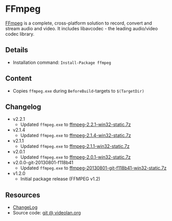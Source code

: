 FFmpeg
===

[FFmpeg] is a complete, cross-platform solution to record, convert and stream audio and video. It includes libavcodec - the leading audio/video codec library.

Details
---
  - Installation command: ``Install-Package ffmpeg``

Content
---
  - Copies ``ffmpeg.exe`` during ``BeforeBuild``-targets to ``$(TargetDir)``

Changelog
---
  - v2.2.1
      - Updated ``ffmpeg.exe`` to [ffmpeg-2.2.1-win32-static.7z][builds]
  - v2.1.4
      - Updated ``ffmpeg.exe`` to [ffmpeg-2.1.4-win32-static.7z][builds]
  - v2.1.1
      - Updated ``ffmpeg.exe`` to [ffmpeg-2.1.1-win32-static.7z][builds]
  - v2.0.1
      - Updated ``ffmpeg.exe`` to [ffmpeg-2.0.1-win32-static.7z][builds]
  - v2.0.0-git-20130801-f118b41
      - Updated ``ffmpeg.exe`` to [ffmpeg-20130801-git-f118b41-win32-static.7z][builds]
  - v1.2.0
      - Initial package release (FFMPEG v1.2)

Resources
---
[ffmpeg]:     http://www.ffmpeg.org/
[changelog]:  http://git.videolan.org/?p=ffmpeg.git;a=blob_plain;f=Changelog
[sourcecode]: http://git.videolan.org/?p=ffmpeg.git
[builds]:     http://ffmpeg.zeranoe.com/builds/win32/static/
  - [ChangeLog]
  - Source code: [git @ videolan.org][sourcecode]